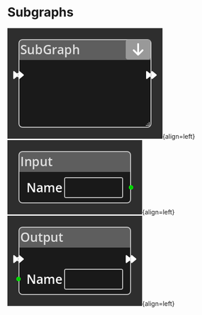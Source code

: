
# Subgraphs

![Subgraph Node](../../assets/nodes/subgraph_node.png){align=left}
![Subgraph Input Node](../../assets/nodes/input_node.png){align=left}
![Subgraph Output Node](../../assets/nodes/output_node.png){align=left}


